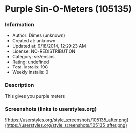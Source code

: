 # Purple Sin-O-Meters (105135)

### Information
- Author: Dimes (unknown)
- Created at: unknown
- Updated at: 9/18/2014, 12:29:23 AM
- License: NO-REDISTRIBUTION
- Category: se7ensins
- Rating: undefined
- Total installs: 198
- Weekly installs: 0


### Description
This gives you purple meters


### Screenshots (links to userstyles.org)
![https://userstyles.org/style_screenshots/105135_after.png](https://userstyles.org/style_screenshots/105135_after.png)


